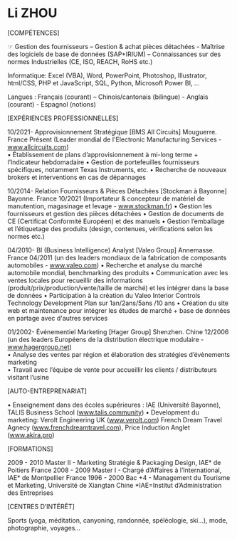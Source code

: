  <h1>Li ZHOU</h1>	
		
[COMPÉTENCES]

☞	Gestion des fournisseurs – Gestion & achat pièces détachées - Maîtrise des logiciels de base de données (SAP+IRIUM) – Connaissances sur des normes Industrielles (CE, ISO, REACH, RoHS etc.)

Informatique:  Excel (VBA), Word, PowerPoint, Photoshop, Illustrator, html/CSS, PHP et JavaScript, SQL,         Python, Microsoft Power BI, …

Langues :	Français (courant) – Chinois/cantonais (bilingue) - Anglais (courant) - Espagnol (notions)


[EXPÉRIENCES PROFESSIONNELLES]
 
10/2021-	Approvisionnement Stratégique [BMS All Circuits]                                  Mouguerre. France
Présent	(Leader mondial de l'Electronic Manufacturing Services - www.allcircuits.com)		
• Établissement de plans d’approvisionnement à mi-long terme + l’Indicateur hebdomadaire
• Gestion de portefeuilles fournisseurs spécifiques, notamment Texas Instruments, etc.
• Recherche de nouveaux brokers et interventions en cas de dépannages

10/2014-	Relation Fournisseurs & Pièces Détachées [Stockman à Bayonne]             Bayonne.  France
10/2021	(Importateur & concepteur de matériel de manutention, magasinage et levage - www.stockman.fr) 
•	Gestion les fournisseurs et gestion des pièces détachées 
•	Gestion de documents de CE (Certificat Conformité Européen) et des manuels 
•	Gestion l’emballage et l’étiquetage des produits (design, contenues, vérifications selon les normes etc.)

04/2010-	BI (Business Intelligence) Analyst	[Valeo Group]			    Annemasse. France
04/2011	(un des leaders mondiaux de la fabrication de composants automobiles - www.valeo.com)
•	Recherche et analyse du marché automobile mondial, benchmarking des produits
•	Communication avec les ventes locales pour recueillir des informations (produit/prix/production/vente/taille de marché) et les intégrer dans la base de données	
•	Participation à la création du Valeo Interior Controls Technology Development Plan sur 1an/2ans/5ans /10 ans
•	Création du site web et maintenance pour intégrer les études de marché + base de données en partage avec d'autres services
							
01/2002-	Événementiel Marketing [Hager Group]                                                         Shenzhen. Chine
12/2006	(un des leaders Européens de la distribution électrique modulaire - www.hagergroup.net)		
•	Analyse des ventes par région et élaboration des stratégies d’évènements marketing	
•	Travail avec l’équipe de vente pour accueillir les clients / distributeurs visitant l’usine	


[AUTO-ENTREPRENARIAT]
								
•	Enseignement dans des écoles supérieures : IAE (Université Bayonne), TALIS Business School (www.talis.community)
•	Development du marketing: Verolt Engineering UK (www.verolt.com)
French Dream Travel Agnecy (www.frenchdreamtravel.com), Price Induction Anglet (www.akira.pro)
	

[FORMATIONS] 

2009 - 2010	Master II - Marketing Stratégie & Packaging Design, IAE* de Poitiers	                          France
2008 - 2009	Master I - Chargé d’Affaires à l’International, IAE* de Montpellier	                          France
1996 - 2000	Bac +4 - Management du Tourisme et Marketing, Université de Xiangtan	               Chine
	*IAE=Institut d’Administration des Entreprises
	

[CENTRES D’INTÉRÊT]

Sports (yoga, méditation, canyoning, randonnée, spéléologie, ski…), mode, photographie, voyages…	
